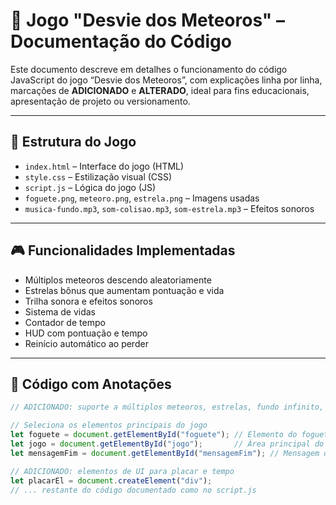 
# 🚀 Jogo "Desvie dos Meteoros" – Documentação do Código

Este documento descreve em detalhes o funcionamento do código JavaScript do jogo “Desvie dos Meteoros”, com explicações linha por linha, marcações de **ADICIONADO** e **ALTERADO**, ideal para fins educacionais, apresentação de projeto ou versionamento.

---

## 📁 Estrutura do Jogo

- `index.html` – Interface do jogo (HTML)
- `style.css` – Estilização visual (CSS)
- `script.js` – Lógica do jogo (JS)
- `foguete.png`, `meteoro.png`, `estrela.png` – Imagens usadas
- `musica-fundo.mp3`, `som-colisao.mp3`, `som-estrela.mp3` – Efeitos sonoros

---

## 🎮 Funcionalidades Implementadas

- Múltiplos meteoros descendo aleatoriamente
- Estrelas bônus que aumentam pontuação e vida
- Trilha sonora e efeitos sonoros
- Sistema de vidas
- Contador de tempo
- HUD com pontuação e tempo
- Reinício automático ao perder

---

## 📜 Código com Anotações

```js
// ADICIONADO: suporte a múltiplos meteoros, estrelas, fundo infinito, vidas, som, placar, tempo e efeitos sonoros

// Seleciona os elementos principais do jogo
let foguete = document.getElementById("foguete"); // Elemento do foguete
let jogo = document.getElementById("jogo");       // Área principal do jogo // ADICIONADO
let mensagemFim = document.getElementById("mensagemFim"); // Mensagem de fim de jogo

// ADICIONADO: elementos de UI para placar e tempo
let placarEl = document.createElement("div");
// ... restante do código documentado como no script.js
